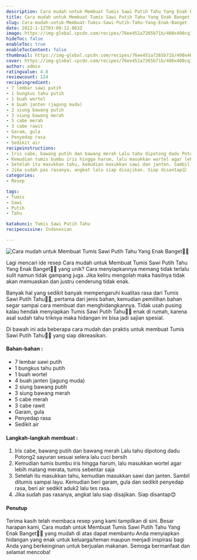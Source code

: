 ```yaml
---
description: Cara mudah untuk Membuat Tumis Sawi Putih Tahu Yang Enak Banget"
title: Cara mudah untuk Membuat Tumis Sawi Putih Tahu Yang Enak Banget
slug: Cara-mudah-untuk-Membuat-Tumis-Sawi-Putih-Tahu-Yang-Enak-Banget
date: 2022-1-12T03:09:12.063Z
image: https://img-global.cpcdn.com/recipes/76ee451a7265b71b/400x400cq70/photo.jpg
hideToc: false
enableToc: true
enableTocContent: false
thumbnail: https://img-global.cpcdn.com/recipes/76ee451a7265b71b/400x400cq70/photo.jpg
cover: https://img-global.cpcdn.com/recipes/76ee451a7265b71b/400x400cq70/photo.jpg
author: admin
ratingvalue: 4.8
reviewcount: 124
recipeingredient:
- 7 lembar sawi putih
- 1 bungkus tahu putih
- 1 buah wortel
- 4 buah janten (jagung muda)
- 2 siung bawang putih
- 3 siung bawang merah
- 5 cabe merah
- 3 cabe rawit
- Garam, gula
- Penyedap rasa
- Sedikit air
recipeinstructions:
- Iris cabe, bawang putih dan bawang merah Lalu tahu dipotong dadu Potong2 sayuran sesuai selera lalu cuci bersih
- Kemudian tumis bumbu iris hingga harum, lalu masukkan wortel agar lebih matang merata, tumis sebentar saja
- Setelah itu masukkan tahu, kemudian masukkan sawi dan janten. Sambil ditumis sampai layu. Kemudian beri garam, gula dan sedikit penyedap rasa, beri air sedikit aduk2 lalu tes rasa.
- Jika sudah pas rasanya, angkat lalu siap disajikan. Siap disantap😊
categories:
- Resep

tags:
- Tumis
- Sawi
- Putih
- Tahu

katakunci: Tumis Sawi Putih Tahu
recipecuisine: Indonesian

---
```


![Cara mudah untuk Membuat Tumis Sawi Putih Tahu Yang Enak Banget👩‍🍳](https://img-global.cpcdn.com/recipes/76ee451a7265b71b/400x400cq70/photo.jpg)

Lagi mencari ide resep Cara mudah untuk Membuat Tumis Sawi Putih Tahu Yang Enak Banget👩‍🍳 yang unik? Cara menyiapkannya memang tidak terlalu sulit namun tidak gampang juga. Jika keliru mengolah maka hasilnya tidak akan memuaskan dan justru cenderung tidak enak.

Banyak hal yang sedikit banyak mempengaruhi kualitas rasa dari Tumis Sawi Putih Tahu👩‍🍳, pertama dari jenis bahan, kemudian pemilihan bahan segar sampai cara membuat dan menghidangkannya. Tidak usah pusing kalau hendak menyiapkan Tumis Sawi Putih Tahu👩‍🍳 enak di rumah, karena asal sudah tahu triknya maka hidangan ini bisa jadi sajian spesial.

Di bawah ini ada beberapa cara mudah dan praktis untuk membuat Tumis Sawi Putih Tahu👩‍🍳 yang siap dikreasikan.

<!--inarticleads1-->

#### Bahan-bahan :

- 7 lembar sawi putih
- 1 bungkus tahu putih
- 1 buah wortel
- 4 buah janten (jagung muda)
- 2 siung bawang putih
- 3 siung bawang merah
- 5 cabe merah
- 3 cabe rawit
- Garam, gula
- Penyedap rasa
- Sedikit air

<!--inarticleads2-->

#### Langkah-langkah membuat :

1. Iris cabe, bawang putih dan bawang merah Lalu tahu dipotong dadu Potong2 sayuran sesuai selera lalu cuci bersih
1. Kemudian tumis bumbu iris hingga harum, lalu masukkan wortel agar lebih matang merata, tumis sebentar saja
1. Setelah itu masukkan tahu, kemudian masukkan sawi dan janten. Sambil ditumis sampai layu. Kemudian beri garam, gula dan sedikit penyedap rasa, beri air sedikit aduk2 lalu tes rasa.
1. Jika sudah pas rasanya, angkat lalu siap disajikan. Siap disantap😊

#### Penutup

Terima kasih telah membaca resep yang kami tampilkan di sini. Besar harapan kami, Cara mudah untuk Membuat Tumis Sawi Putih Tahu Yang Enak Banget👩‍🍳 yang mudah di atas dapat membantu Anda menyiapkan hidangan yang enak untuk keluarga/teman maupun menjadi inspirasi bagi Anda yang berkeinginan untuk berjualan makanan. Semoga bermanfaat dan selamat mencoba!